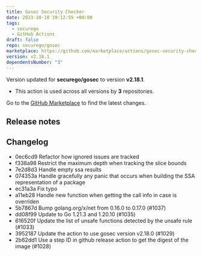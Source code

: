 ```yaml
---
title: Gosec Security Checker
date: 2023-10-18 19:12:55 +00:00
tags:
  - securego
  - GitHub Actions
draft: false
repo: securego/gosec
marketplace: https://github.com/marketplace/actions/gosec-security-checker
version: v2.18.1
dependentsNumber: "3"
---
```



Version updated for **securego/gosec** to version **v2.18.1**.
- This action is used across all versions by **3** repositories.

Go to the [GitHub Marketplace](https://github.com/marketplace/actions/gosec-security-checker) to find the latest changes.

## Release notes

## Changelog
* 0ec6cd9 Refactor how ignored issues are tracked
* f338a98 Restrict the maximum depth when tracking the slice bounds
* 7e2d8d3 Handle empty ssa results
* 074353a Handle gracefully any panic that occurs when building the SSA representation of a package
* ec31a3a Fix typo
* a11eb28 Handle new function when getting the call info in case is overriden
* 5b7867d Bump golang.org/x/net from 0.16.0 to 0.17.0 (#1037)
* dd08f99 Update to Go 1.21.3 and 1.20.10 (#1035)
* 616520f Update the list of unsafe functions detected by the unsafe rule (#1033)
* 3952187 Update the action to use gosec version v2.18.0 (#1029)
* 2b62dd1 Use a step ID in github release action to get the digest of the image (#1028)


